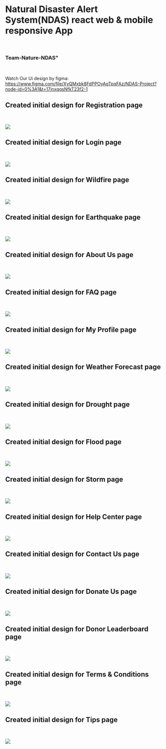 <h1> Natural Disaster Alert System(NDAS) react web & mobile responsive App </h1> <br/>

<h3> Team-Nature-NDAS" </h3> <br/>

Watch Our Ui design by figma: https://www.figma.com/file/XyQMxbk8FdPPOyAqTpqFAz/NDAS-Project?node-id=0%3A1&t=17inxqqsNfkT23f2-1

<h2> Created initial design for Registration page </h2> <br/>

<img src="https://res.cloudinary.com/dbginqlhc/image/upload/v1683748430/Registration_Page_gzbzat.jpg" /> <br/>


<h2> Created initial design for Login page </h2> <br/>

<img src="https://res.cloudinary.com/dbginqlhc/image/upload/v1683748317/Login_Page_suewkc.jpg" /> <br/>

<h2> Created initial design for Wildfire page </h2> <br/>

<img src="https://res.cloudinary.com/dbginqlhc/image/upload/v1683749181/Wildfire_epwqxx.jpg" /> <br/>

<h2> Created initial design for Earthquake page </h2> <br/>

<img src="https://res.cloudinary.com/dbginqlhc/image/upload/v1683749190/Earthquake_jl7s06.jpg" /> <br/>

<h2> Created initial design for About Us page </h2> <br/>

<img src="https://res.cloudinary.com/dbginqlhc/image/upload/v1677929295/About_Us_upbpwz.jpg" /> <br/>

<h2> Created initial design for FAQ page </h2><br/>

<img src="https://res.cloudinary.com/dbginqlhc/image/upload/v1683749406/FAQ_s0m4mb.jpg" /> <br/>

<h2>Created initial design for My Profile page </h2> <br/>

<img src="https://res.cloudinary.com/dbginqlhc/image/upload/v1683747162/My_Profile1_g3krwq.png"/> <br/>

<h2>Created initial design for Weather Forecast page </h2> <br/>

<img src="https://res.cloudinary.com/dbginqlhc/image/upload/v1683749175/WeatherForcast_j4hjme.jpg"/> <br/>

<h2>Created initial design for Drought page </h2> <br/>

<img src="https://res.cloudinary.com/dbginqlhc/image/upload/v1683749059/Drought_pp2dfh.jpg"/> <br/>

<h2>Created initial design for Flood page </h2><br/>

<img src="https://res.cloudinary.com/dbginqlhc/image/upload/v1683749050/Flood_jtwyg6.jpg"/> <br/>

<h2>Created initial design for Storm page </h2> <br/>

<img src="https://res.cloudinary.com/dbginqlhc/image/upload/v1683749042/Strom_rc4eqo.jpg"/> <br/>

<h2>Created initial design for Help Center page </h2><br/>

<img src="https://res.cloudinary.com/dbginqlhc/image/upload/v1683748106/Help_Center_prhtli.jpg"/> <br/>

<h2>Created initial design for Contact Us page </h2><br/>

<img src="https://res.cloudinary.com/dbginqlhc/image/upload/v1683748830/Contacts_fy6le2.jpg"/> <br/>

<h2>Created initial design for Donate Us page </h2><br/>

<img src="https://res.cloudinary.com/dbginqlhc/image/upload/v1683749421/Donate_Us_sh3bsb.jpg"/> <br/>

<h2>Created initial design for Donor Leaderboard page </h2><br/>

<img src="https://res.cloudinary.com/dbginqlhc/image/upload/v1683749427/Donors_Leaderboard_u0f2ux.jpg"/> <br/>

<h2>Created initial design for Terms & Conditions page </h2><br/>

<img src="https://res.cloudinary.com/dbginqlhc/image/upload/v1683749413/Terms_and_Conditions_bmvgdk.jpg"/> <br/>

<h2>Created initial design for Tips page </h2><br/>

<img src="https://res.cloudinary.com/dbginqlhc/image/upload/v1683804227/Tips_d0s7nu.png"/> <br/>


